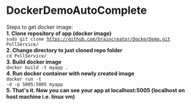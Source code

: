 # DockerDemoAutoComplete
Steps to get docker image:</br>
<b>1. Clone repository of app (docker image)</b></br>
<code>sudo git clone https://github.com/braincreator/DockerDemo.git PollService/</code></br>
<b>2. Change directory to just cloned repo folder</b></br>
<code>cd PollService/</code></br>
<b>3. Build docker image</b></br>
<code>docker build -t myapp .</code></br>
<b>4. Run docker container with newly created image</b></br>
<code>docker run -t -d -p 5005:5005 myapp</code></br>
<b>5. That's it. Now you can see your app at localhost:5005 (localhost on host machine i.e. linux vm)</b>
